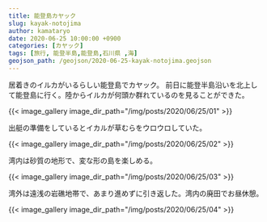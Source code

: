 ```yaml
---
title: 能登島カヤック
slug: kayak-notojima
author: kamataryo
date: 2020-06-25 10:00:00 +0900
categories: [カヤック]
tags: [旅行, 能登半島,能登島,石川県 ,海]
geojson_path: /geojson/2020-06-25-kayak-notojima.geojson
---
```


居着きのイルカがいるらしい能登島でカヤック。
前日に能登半島沿いを北上して能登島に行く。陸からイルカが何頭か群れているのを見ることができた。

{{< image_gallery image_dir_path="/img/posts/2020/06/25/01" >}}

出艇の準備をしているとイカルが草むらをウロウロしていた。

{{< image_gallery image_dir_path="/img/posts/2020/06/25/02" >}}

湾内は砂質の地形で、変な形の島を楽しめる。

{{< image_gallery image_dir_path="/img/posts/2020/06/25/03" >}}

湾外は遠浅の岩礁地帯で、あまり進めずに引き返した。湾内の廃田でお昼休憩。

{{< image_gallery image_dir_path="/img/posts/2020/06/25/04" >}}
